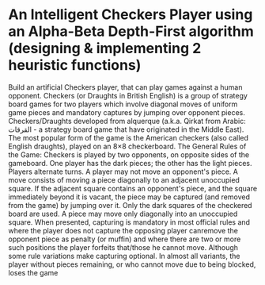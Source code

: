 # An Intelligent Checkers Player using an Alpha-Beta Depth-First algorithm (designing & implementing 2 heuristic functions)

Build an artificial Checkers player, that can play games against a human opponent. Checkers (or Draughts in British English) is a group of strategy board games for two players which involve diagonal moves of uniform game pieces and mandatory captures by jumping over opponent pieces. Checkers/Draughts developed from alquerque (a.k.a. Qirkat from Arabic: القرقات - a strategy board game that have originated in the Middle East). The most popular form of the game is the American checkers (also called English draughts), played on an 8×8 checkerboard. The General Rules of the Game: Checkers is played by two opponents, on opposite sides of the gameboard. One player has the dark pieces; the other has the light pieces. Players alternate turns. A player may not move an opponent's piece. A move consists of moving a piece diagonally to an adjacent unoccupied square. If the adjacent square contains an opponent's piece, and the square immediately beyond it is vacant, the piece may be captured (and removed from the game) by jumping over it. Only the dark squares of the checkered board are used. A piece may move only diagonally into an unoccupied square. When presented, capturing is mandatory in most official rules and where the player does not capture the opposing player canremove the opponent piece as penalty (or muffin) and where there are two or more such positions the player forfeits that/those he cannot move. Although some rule variations make capturing optional. In almost all variants, the player without pieces remaining, or who cannot move due to being blocked, loses the game
